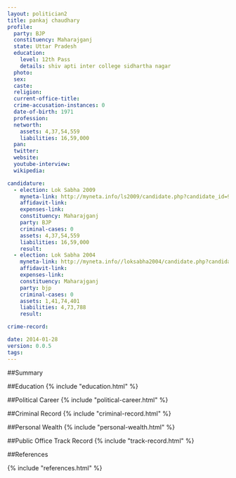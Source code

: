 ```yaml
---
layout: politician2
title: pankaj chaudhary
profile: 
  party: BJP
  constituency: Maharajganj
  state: Uttar Pradesh
  education: 
    level: 12th Pass
    details: shiv apti inter college sidhartha nagar
  photo: 
  sex: 
  caste: 
  religion: 
  current-office-title: 
  crime-accusation-instances: 0
  date-of-birth: 1971
  profession: 
  networth: 
    assets: 4,37,54,559
    liabilities: 16,59,000
  pan: 
  twitter: 
  website: 
  youtube-interview: 
  wikipedia: 

candidature: 
  - election: Lok Sabha 2009
    myneta-link: http://myneta.info/ls2009/candidate.php?candidate_id=994
    affidavit-link: 
    expenses-link: 
    constituency: Maharajganj 
    party: BJP
    criminal-cases: 0
    assets: 4,37,54,559
    liabilities: 16,59,000
    result:  
  - election: Lok Sabha 2004
    myneta-link: http://myneta.info//loksabha2004/candidate.php?candidate_id=4639
    affidavit-link: 
    expenses-link: 
    constituency: Maharajganj 
    party: bjp
    criminal-cases: 0
    assets: 1,41,74,401
    liabilities: 4,73,788
    result:  

crime-record: 

date: 2014-01-28
version: 0.0.5
tags: 
---
```

##Summary


##Education
{% include "education.html" %}


##Political Career
{% include "political-career.html" %}


##Criminal Record
{% include "criminal-record.html" %}


##Personal Wealth
{% include "personal-wealth.html" %}


##Public Office Track Record
{% include "track-record.html" %}


##References


{% include "references.html" %}